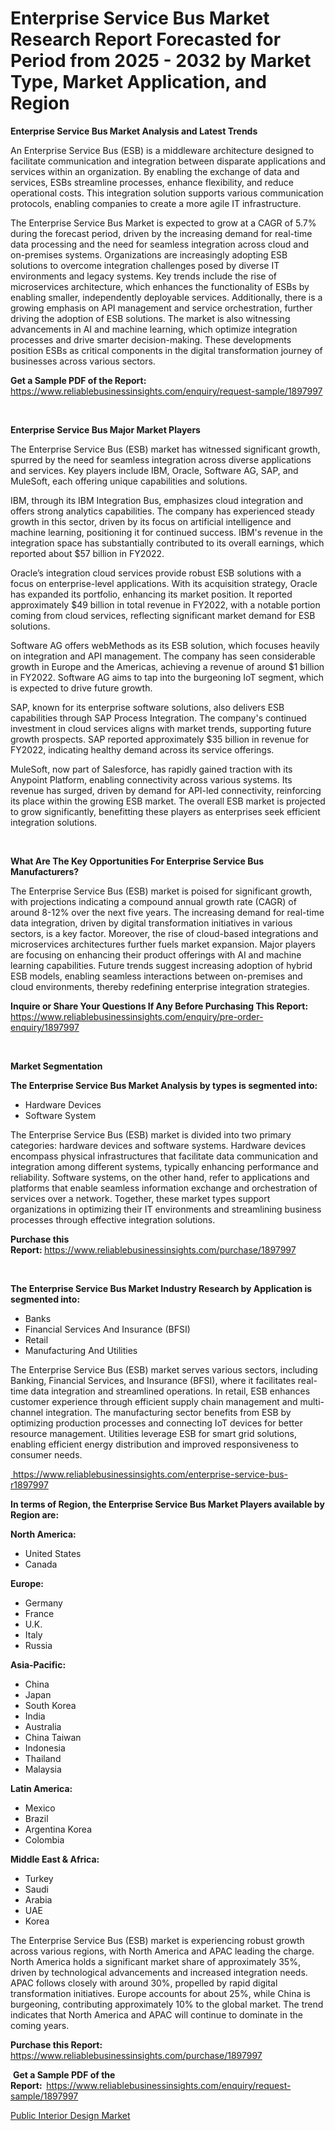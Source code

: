 <p><h1>Enterprise Service Bus Market Research Report Forecasted for Period from 2025 -  2032 by Market Type, Market Application, and Region</h1></p><p><strong>Enterprise Service Bus Market Analysis and Latest Trends</strong></p>
<p><p>An Enterprise Service Bus (ESB) is a middleware architecture designed to facilitate communication and integration between disparate applications and services within an organization. By enabling the exchange of data and services, ESBs streamline processes, enhance flexibility, and reduce operational costs. This integration solution supports various communication protocols, enabling companies to create a more agile IT infrastructure.</p><p>The Enterprise Service Bus Market is expected to grow at a CAGR of 5.7% during the forecast period, driven by the increasing demand for real-time data processing and the need for seamless integration across cloud and on-premises systems. Organizations are increasingly adopting ESB solutions to overcome integration challenges posed by diverse IT environments and legacy systems. Key trends include the rise of microservices architecture, which enhances the functionality of ESBs by enabling smaller, independently deployable services. Additionally, there is a growing emphasis on API management and service orchestration, further driving the adoption of ESB solutions. The market is also witnessing advancements in AI and machine learning, which optimize integration processes and drive smarter decision-making. These developments position ESBs as critical components in the digital transformation journey of businesses across various sectors.</p></p>
<p><strong>Get a Sample PDF of the Report:&nbsp;</strong> <a href="https://www.reliablebusinessinsights.com/enquiry/request-sample/1897997?utm_campaign=2267&utm_medium=2&utm_source=Github&utm_content=ia&utm_term=09032025&utm_id=enterprise-service-bus">https://www.reliablebusinessinsights.com/enquiry/request-sample/1897997</a></p>
<p>&nbsp;</p>
<p><strong>Enterprise Service Bus Major Market Players</strong></p>
<p><p>The Enterprise Service Bus (ESB) market has witnessed significant growth, spurred by the need for seamless integration across diverse applications and services. Key players include IBM, Oracle, Software AG, SAP, and MuleSoft, each offering unique capabilities and solutions.</p><p>IBM, through its IBM Integration Bus, emphasizes cloud integration and offers strong analytics capabilities. The company has experienced steady growth in this sector, driven by its focus on artificial intelligence and machine learning, positioning it for continued success. IBM's revenue in the integration space has substantially contributed to its overall earnings, which reported about $57 billion in FY2022.</p><p>Oracle’s integration cloud services provide robust ESB solutions with a focus on enterprise-level applications. With its acquisition strategy, Oracle has expanded its portfolio, enhancing its market position. It reported approximately $49 billion in total revenue in FY2022, with a notable portion coming from cloud services, reflecting significant market demand for ESB solutions.</p><p>Software AG offers webMethods as its ESB solution, which focuses heavily on integration and API management. The company has seen considerable growth in Europe and the Americas, achieving a revenue of around $1 billion in FY2022. Software AG aims to tap into the burgeoning IoT segment, which is expected to drive future growth.</p><p>SAP, known for its enterprise software solutions, also delivers ESB capabilities through SAP Process Integration. The company's continued investment in cloud services aligns with market trends, supporting future growth prospects. SAP reported approximately $35 billion in revenue for FY2022, indicating healthy demand across its service offerings.</p><p>MuleSoft, now part of Salesforce, has rapidly gained traction with its Anypoint Platform, enabling connectivity across various systems. Its revenue has surged, driven by demand for API-led connectivity, reinforcing its place within the growing ESB market. The overall ESB market is projected to grow significantly, benefitting these players as enterprises seek efficient integration solutions.</p></p>
<p>&nbsp;</p>
<p><strong>What Are The Key Opportunities For Enterprise Service Bus Manufacturers?</strong></p>
<p><p>The Enterprise Service Bus (ESB) market is poised for significant growth, with projections indicating a compound annual growth rate (CAGR) of around 8-12% over the next five years. The increasing demand for real-time data integration, driven by digital transformation initiatives in various sectors, is a key factor. Moreover, the rise of cloud-based integrations and microservices architectures further fuels market expansion. Major players are focusing on enhancing their product offerings with AI and machine learning capabilities. Future trends suggest increasing adoption of hybrid ESB models, enabling seamless interactions between on-premises and cloud environments, thereby redefining enterprise integration strategies.</p></p>
<p><strong>Inquire or Share Your Questions If Any Before Purchasing This Report:</strong> <a href="https://www.reliablebusinessinsights.com/enquiry/pre-order-enquiry/1897997?utm_campaign=2267&utm_medium=2&utm_source=Github&utm_content=ia&utm_term=09032025&utm_id=enterprise-service-bus">https://www.reliablebusinessinsights.com/enquiry/pre-order-enquiry/1897997</a></p>
<p>&nbsp;</p>
<p><strong>Market Segmentation</strong></p>
<p><strong>The Enterprise Service Bus Market Analysis by types is segmented into:</strong></p>
<p><ul><li>Hardware Devices</li><li>Software System</li></ul></p>
<p><p>The Enterprise Service Bus (ESB) market is divided into two primary categories: hardware devices and software systems. Hardware devices encompass physical infrastructures that facilitate data communication and integration among different systems, typically enhancing performance and reliability. Software systems, on the other hand, refer to applications and platforms that enable seamless information exchange and orchestration of services over a network. Together, these market types support organizations in optimizing their IT environments and streamlining business processes through effective integration solutions.</p></p>
<p><strong>Purchase this Report:&nbsp;</strong><a href="https://www.reliablebusinessinsights.com/purchase/1897997?utm_campaign=2267&utm_medium=2&utm_source=Github&utm_content=ia&utm_term=09032025&utm_id=enterprise-service-bus">https://www.reliablebusinessinsights.com/purchase/1897997</a></p>
<p>&nbsp;</p>
<p><strong>The Enterprise Service Bus Market Industry Research by Application is segmented into:</strong></p>
<p><ul><li>Banks</li><li>Financial Services And Insurance (BFSI)</li><li>Retail</li><li>Manufacturing And Utilities</li></ul></p>
<p><p>The Enterprise Service Bus (ESB) market serves various sectors, including Banking, Financial Services, and Insurance (BFSI), where it facilitates real-time data integration and streamlined operations. In retail, ESB enhances customer experience through efficient supply chain management and multi-channel integration. The manufacturing sector benefits from ESB by optimizing production processes and connecting IoT devices for better resource management. Utilities leverage ESB for smart grid solutions, enabling efficient energy distribution and improved responsiveness to consumer needs.</p></p>
<p><a href="https://www.reliablebusinessinsights.com/enterprise-service-bus-r1897997?utm_campaign=2267&utm_medium=2&utm_source=Github&utm_content=ia&utm_term=09032025&utm_id=enterprise-service-bus">&nbsp;https://www.reliablebusinessinsights.com/enterprise-service-bus-r1897997</a></p>
<p><strong>In terms of Region, the Enterprise Service Bus Market Players available by Region are:</strong></p>
<p>
    <p> <strong> North America: </strong>
        <ul>
            <li>United States</li>
            <li>Canada</li>
        </ul>
        </p> 
    <p> <strong> Europe: </strong>
        <ul>
            <li>Germany</li>
            <li>France</li>
            <li>U.K.</li>
            <li>Italy</li>
            <li>Russia</li>
        </ul>
        </p> 
    <p> <strong> Asia-Pacific: </strong>
        <ul>
            <li>China</li>
            <li>Japan</li>
            <li>South Korea</li>
            <li>India</li>
            <li>Australia</li>
            <li>China Taiwan</li>
            <li>Indonesia</li>
            <li>Thailand</li>
            <li>Malaysia</li>
        </ul>
        </p> 
    <p> <strong> Latin America: </strong>
        <ul>
            <li>Mexico</li>
            <li>Brazil</li>
            <li>Argentina Korea</li>
            <li>Colombia</li>
        </ul>
        </p> 
    <p> <strong> Middle East & Africa: </strong>
        <ul>
            <li>Turkey</li>
            <li>Saudi</li>
            <li>Arabia</li>
            <li>UAE</li>
            <li>Korea</li>
        </ul>
    </p>
    </p>
<p><p>The Enterprise Service Bus (ESB) market is experiencing robust growth across various regions, with North America and APAC leading the charge. North America holds a significant market share of approximately 35%, driven by technological advancements and increased integration needs. APAC follows closely with around 30%, propelled by rapid digital transformation initiatives. Europe accounts for about 25%, while China is burgeoning, contributing approximately 10% to the global market. The trend indicates that North America and APAC will continue to dominate in the coming years.</p></p>
<p><strong>Purchase this Report: </strong><a href="https://www.reliablebusinessinsights.com/purchase/1897997?utm_campaign=2267&utm_medium=2&utm_source=Github&utm_content=ia&utm_term=09032025&utm_id=enterprise-service-bus">https://www.reliablebusinessinsights.com/purchase/1897997</a></p>
<p>&nbsp;<strong>Get a Sample PDF of the Report:&nbsp;&nbsp;</strong><a href="https://www.reliablebusinessinsights.com/enquiry/request-sample/1897997?utm_campaign=2267&utm_medium=2&utm_source=Github&utm_content=ia&utm_term=09032025&utm_id=enterprise-service-bus">https://www.reliablebusinessinsights.com/enquiry/request-sample/1897997</a></p>
<p><strong></strong></p>
<p><p><a href="https://github.com/klindsey95/Market-Research-Report-List-1/blob/main/public-interior-design-market.md?utm_campaign=2267&utm_medium=2&utm_source=Github&utm_content=ia&utm_term=09032025&utm_id=enterprise-service-bus">Public Interior Design Market</a></p></p>